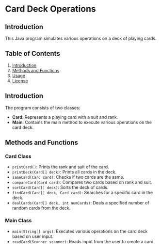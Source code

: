<!DOCTYPE html>
<html lang="en">
<head>
<meta charset="UTF-8">
<meta name="viewport" content="width=device-width, initial-scale=1.0">

</head>
<body>
<h1>Card Deck Operations</h1>

<h2>Introduction</h2>
<p>This Java program simulates various operations on a deck of playing cards.</p>

<h2>Table of Contents</h2>
<ol>
  <li><a href="#introduction">Introduction</a></li>
  <li><a href="#methods-and-functions">Methods and Functions</a></li>
  <li><a href="#usage">Usage</a></li>
  <li><a href="#license">License</a></li>
</ol>

<h2 id="introduction">Introduction</h2>
<p>The program consists of two classes:</p>
<ul>
  <li><strong>Card</strong>: Represents a playing card with a suit and rank.</li>
  <li><strong>Main</strong>: Contains the main method to execute various operations on the card deck.</li>
</ul>

<h2 id="methods-and-functions">Methods and Functions</h2>

<h3>Card Class</h3>
<ul>
  <li><code>printCard()</code>: Prints the rank and suit of the card.</li>
  <li><code>printDeck(Card[] deck)</code>: Prints all cards in the deck.</li>
  <li><code>sameCard(Card card)</code>: Checks if two cards are the same.</li>
  <li><code>compareCard(Card card)</code>: Compares two cards based on rank and suit.</li>
  <li><code>sortCard(Card[] deck)</code>: Sorts the deck of cards.</li>
  <li><code>findCard(Card[] deck, Card card)</code>: Searches for a specific card in the deck.</li>
  <li><code>dealCards(Card[] deck, int numCards)</code>: Deals a specified number of random cards from the deck.</li>
</ul>

<h3>Main Class</h3>
<ul>
  <li><code>main(String[] args)</code>: Executes various operations on the card deck based on user input.</li>
  <li><code>readCard(Scanner scanner)</code>: Reads input from the user to create a card.</li>
</ul>





</body>
</html>
